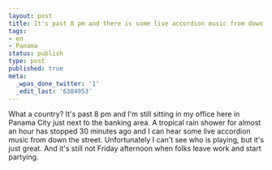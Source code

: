 ```yaml
---
layout: post
title: It's past 8 pm and there is some live accordion music from down the street
tags:
- en
- Panama
status: publish
type: post
published: true
meta:
  _wpas_done_twitter: '1'
  _edit_last: '6384953'
---
```

<p>What a country? It's past 8 pm and I'm still sitting in my office here in Panama City just next to the banking area. A tropical rain shower for almost an hour has stopped 30 minutes ago and I can hear some live accordion music from down the street. Unfortunately I can't see who is playing, but it's just great. And it's still not Friday afternoon when folks leave work and start partying.</p>
